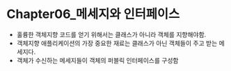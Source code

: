 # Chapter06_메세지와 인터페이스

- 훌륭한 객체지향 코드를 얻기 위해서는 클래스가 아니라 객체를 지향해야함.
- 객체지향 애플리케이션의 가장 중요한 재료는 클래스가 아닌 객체들이 주고 받는 메세지다.
- 객체가 수신하는 메세지들이 객체의 퍼블릭 인터페이스를 구성함